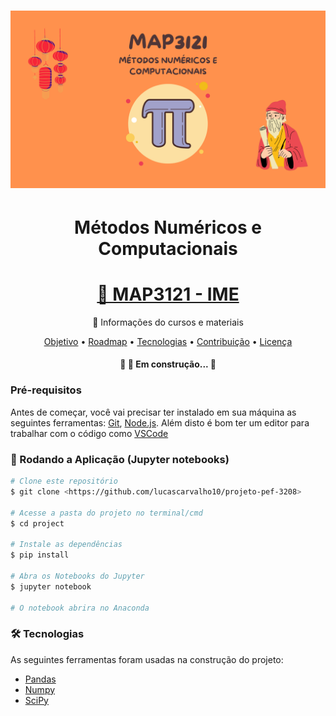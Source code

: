 <h1 align="center">
  <img alt="MAP3121" title="#map3121" src="./map3121.png" />
</h1>

<h1 align="center">Métodos Numéricos e Computacionais</h1>

<h1 align="center">
    <a href="https://www.ime.usp.br/~map3121/">🔗 MAP3121 - IME</a>
</h1>
<p align="center">🚀 Informações do cursos e materiais</p>


<p align="center">
 <a href="#objetivo">Objetivo</a> •
 <a href="#roadmap">Roadmap</a> • 
 <a href="#tecnologias">Tecnologias</a> • 
 <a href="#contribuicao">Contribuição</a> • 
 <a href="#licenc-a">Licença</a> 
</p>

<h4 align="center"> 
	🚧  🚀 Em construção...  🚧
</h4>

### Pré-requisitos

Antes de começar, você vai precisar ter instalado em sua máquina as seguintes ferramentas:
[Git](https://git-scm.com), [Node.js](https://nodejs.org/en/). 
Além disto é bom ter um editor para trabalhar com o código como [VSCode](https://code.visualstudio.com/)

### 🎲 Rodando a Aplicação (Jupyter notebooks)

```bash
# Clone este repositório
$ git clone <https://github.com/lucascarvalho10/projeto-pef-3208>

# Acesse a pasta do projeto no terminal/cmd
$ cd project

# Instale as dependências
$ pip install

# Abra os Notebooks do Jupyter
$ jupyter notebook

# O notebook abrira no Anaconda
```
		  

### 🛠 Tecnologias

As seguintes ferramentas foram usadas na construção do projeto:

- [Pandas](https://pandas.pydata.org/)
- [Numpy](https://numpy.org/)
- [SciPy](https://scipy.org/)

